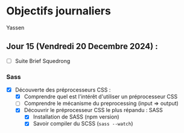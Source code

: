# Objectifs journaliers

Yassen

## Jour 15 (Vendredi 20 Decembre 2024) :

- [ ] Suite Brief Squedrong

### Sass

- [x] Découverte des préprocesseurs CSS :
  - [x] Comprendre quel est l'intérêt d'utiliser un préprocesseur CSS
  - [ ] Comprendre le mécanisme du preprocessing (input => output)
  - [x] Découvrir le préprocesseur CSS le plus répandu : SASS
    - [x] Installation de SASS (npm version)
    - [x] Savoir compiler du SCSS (`sass --watch`)
